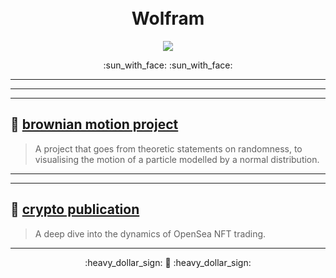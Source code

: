 <h1 align="center">
  <br>
  Wolfram
  <br>
</h1>

<p align="center"> <img src="https://img.shields.io/badge/WolframDesktop-v12.3.0.0-red" ></p>

<p align="center"> :sun_with_face: :sun_with_face:</p>

-----
-----
-----

##  🍄 [brownian motion project](https://www.wolframcloud.com/obj/0.kai.rharris/Published/KaiBMExplore.nb)

> A project that goes from theoretic statements on randomness, to visualising the motion of a particle modelled by a normal distribution.

-----
-----

##  🍄 [crypto publication](https://community.wolfram.com/groups/-/m/t/2313877)

> A deep dive into the dynamics of OpenSea NFT trading.

-----

<p align="center"> :heavy_dollar_sign: 🍄 :heavy_dollar_sign: </p>
